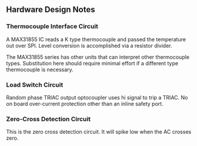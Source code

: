 ## Hardware Design Notes



### Thermocouple Interface Circuit

A MAX31855 IC reads a K type thermocouple and passed the temperature out over SPI.  Level conversion is accomplished via a resistor divider.

The MAX31855 series has other units that can interpret other thermocouple types.  Substitution here should require  minimal effort if a different type  thermocouple is necessary.
 
### Load Switch Circuit

Random phase TRIAC output optocoupler uses hi signal to trip a TRIAC.  No on board over-current protection other than an inline safety port.

### Zero-Cross Detection Circuit

This is the zero cross detection circuit. It will spike low when the AC crosses zero.